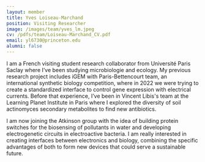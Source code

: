 ```yaml
---
layout: member
title: Yves Loiseau-Marchand
position: Visiting Researcher
image: /images/team/yves_lm.jpeg
cv: /pdfs/team/Loiseau-Marchand_CV.pdf
email: yl6730@princeton.edu
alumni: false
---
```


I am a French visiting student research collaborator from Université Paris Saclay where I’ve been studying microbiologie and ecology. My previous research project includes iGEM with Paris-Bettencourt team, an international synthetic biology competition, where in 2022 we were trying to create a standardized interface to control gene expression with electrical currents. Before that experience, I’ve been in Vincent Libis's team at the Learning Planet Institute in Paris where I explored the diversity of soil actinomyces secondary metabolites to find new antibiotics.

I am now joining the Atkinson group with the idea of building protein switches for the biosensing of pollutants in water and developing electrogenetic circuits in electroactive bacteria. I am really interested in creating interfaces between electronics and biology, combining the specific advantages of both to form new devices that could serve a sustainable future.